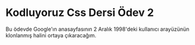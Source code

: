 # Kodluyoruz Css Dersi Ödev 2

Bu ödevde Google'ın anasayfasının 2 Aralık 1998'deki kullanıcı arayüzünün klonlanmış halini ortaya çıkaracağım.
